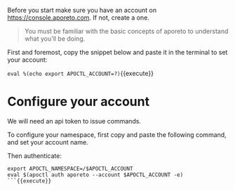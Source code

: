 
Before you start make sure you have an account on
https://console.aporeto.com.
If not, create a one.

> You must be familiar with the basic concepts
> of aporeto to understand what you'll be doing.

First and foremost, copy the snippet below and paste
it in the terminal to set your account:

```eval %(echo export APOCTL_ACCOUNT=?)```{{execute}}




# Configure your account

We will need an api token to issue commands.

To configure your namespace, first copy and paste
the following command, and set your account name.



Then authenticate:

```
export APOCTL_NAMESPACE=/$APOCTL_ACCOUNT
eval $(apoctl auth aporeto --account $APOCTL_ACCOUNT -e)
```{{execute}}
